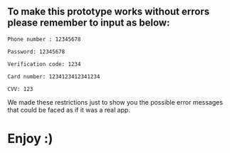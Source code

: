 ## To make this prototype works without errors please remember to input as below:

`Phone number : 12345678`

`Password: 12345678`

`Verification code: 1234`

`Card number: 1234123412341234`

`CVV: 123`

We made these restrictions just to show you the possible error messages that could be faced as if it was a real app.
# Enjoy :)